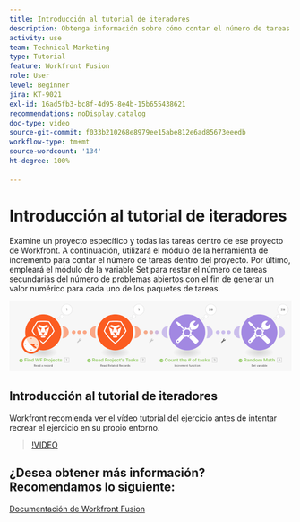 ```yaml
---
title: Introducción al tutorial de iteradores
description: Obtenga información sobre cómo contar el número de tareas activas de un proyecto y, a continuación, calcule el valor de cada uno de los paquetes de tareas, todo en [!DNL Adobe Workfront Fusion].
activity: use
team: Technical Marketing
type: Tutorial
feature: Workfront Fusion
role: User
level: Beginner
jira: KT-9021
exl-id: 16ad5fb3-bc8f-4d95-8e4b-15b655438621
recommendations: noDisplay,catalog
doc-type: video
source-git-commit: f033b210268e8979ee15abe812e6ad85673eeedb
workflow-type: tm+mt
source-wordcount: '134'
ht-degree: 100%

---
```


# Introducción al tutorial de iteradores

Examine un proyecto específico y todas las tareas dentro de ese proyecto de Workfront. A continuación, utilizará el módulo de la herramienta de incremento para contar el número de tareas dentro del proyecto. Por último, empleará el módulo de la variable Set para restar el número de tareas secundarias del número de problemas abiertos con el fin de generar un valor numérico para cada uno de los paquetes de tareas.

![Una imagen del escenario de Fusion](assets/iteration-and-aggregation-1.png)

## Introducción al tutorial de iteradores

Workfront recomienda ver el vídeo tutorial del ejercicio antes de intentar recrear el ejercicio en su propio entorno.

>[!VIDEO](https://video.tv.adobe.com/v/335278/?quality=12&learn=on)



## ¿Desea obtener más información? Recomendamos lo siguiente:

[Documentación de Workfront Fusion](https://experienceleague.adobe.com/docs/workfront/using/adobe-workfront-fusion/workfront-fusion-2.html?lang=es)
